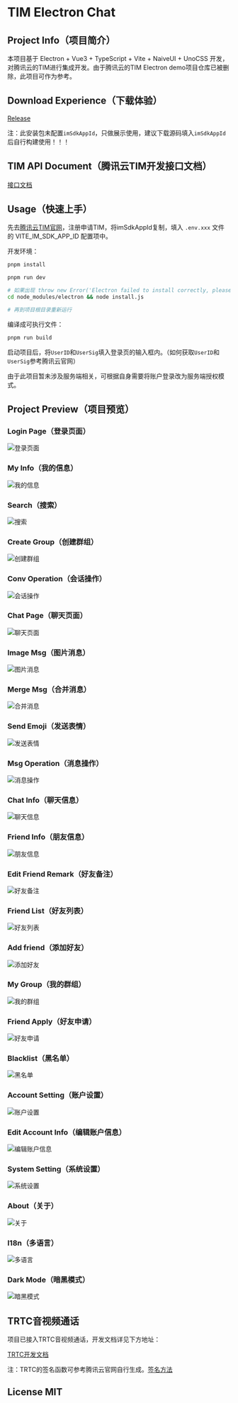 # TIM Electron Chat

## Project Info（项目简介）

本项目基于 Electron + Vue3 + TypeScript + Vite + NaiveUI + UnoCSS 开发，对腾讯云的TIM进行集成开发。由于腾讯云的TIM Electron demo项目仓库已被删除，此项目可作为参考。

## Download Experience（下载体验）

[Release](https://github.com/typeofNaN/tim-electron-chat/releases)

注：此安装包未配置`imSdkAppId`，只做展示使用，建议下载源码填入`imSdkAppId`后自行构建使用！！！

## TIM API Document（腾讯云TIM开发接口文档）

[接口文档](https://comm.qq.com/im/doc/electron/zh/)

## Usage（快速上手）

先去[腾讯云TIM官网](https://cloud.tencent.com/product/im)，注册申请TIM，将imSdkAppId复制，填入 `.env.xxx` 文件的 VITE_IM_SDK_APP_ID 配置项中。

开发环境：

``` sh
pnpm install

pnpm run dev

# 如果出现 throw new Error('Electron failed to install correctly, please delete node_modules/electron and try installing again'); 此类报错。则先执行：
cd node_modules/electron && node install.js

# 再到项目根目录重新运行
```

编译成可执行文件：

``` sh
pnpm run build
```

启动项目后，将`UserID`和`UserSig`填入登录页的输入框内。（如何获取`UserID`和`UserSig`参考腾讯云官网）

由于此项目暂未涉及服务端相关，可根据自身需要将账户登录改为服务端授权模式。

## Project Preview（项目预览）

### Login Page（登录页面）

![登录页面](./screenshots/login.jpg)

### My Info（我的信息）

![我的信息](./screenshots/my-info.jpg)

### Search（搜索）

![搜索](./screenshots/search.jpg)

### Create Group（创建群组）

![创建群组](./screenshots/create-group.jpg)

### Conv Operation（会话操作）

![会话操作](./screenshots/conv-operation.jpg)

### Chat Page（聊天页面）

![聊天页面](./screenshots/chat.jpg)

### Image Msg（图片消息）

![图片消息](./screenshots/image-msg.jpg)

### Merge Msg（合并消息）

![合并消息](./screenshots/merge-msg.jpg)

### Send Emoji（发送表情）

![发送表情](./screenshots/emojis.jpg)

### Msg Operation（消息操作）

![消息操作](./screenshots/msg-operation.jpg)

### Chat Info（聊天信息）

![聊天信息](./screenshots/chat-info.jpg)

### Friend Info（朋友信息）

![朋友信息](./screenshots/user-info.jpg)

### Edit Friend Remark（好友备注）

![好友备注](./screenshots/edit-profile.jpg)

### Friend List（好友列表）

![好友列表](./screenshots/friend-list.jpg)

### Add friend（添加好友）

![添加好友](./screenshots/add-friend.jpg)

### My Group（我的群组）

![我的群组](./screenshots/my-group.jpg)

### Friend Apply（好友申请）

![好友申请](./screenshots/friend-apply.jpg)

### Blacklist（黑名单）

![黑名单](./screenshots/blacklist.jpg)

### Account Setting（账户设置）

![账户设置](./screenshots/account-setting.jpg)

### Edit Account Info（编辑账户信息）

![编辑账户信息](./screenshots/edit-account-info.jpg)

### System Setting（系统设置）

![系统设置](./screenshots/system-setting.jpg)

### About（关于）

![关于](./screenshots/about.jpg)

### I18n（多语言）

![多语言](./screenshots/i18n.jpg)

### Dark Mode（暗黑模式）

![暗黑模式](./screenshots/dark-mode.jpg)

## TRTC音视频通话

项目已接入TRTC音视频通话，开发文档详见下方地址：

[TRTC开发文档](https://cloud.tencent.com/document/product/647/38551)

注：TRTC的签名函数可参考腾讯云官网自行生成。[签名方法](https://cloud.tencent.com/document/product/647/17275)

## License MIT
